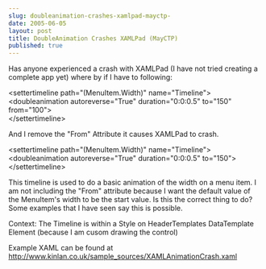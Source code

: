 ```yaml
---
slug: doubleanimation-crashes-xamlpad-mayctp-
date: 2005-06-05
layout: post
title: DoubleAnimation Crashes XAMLPad (MayCTP)
published: true
---
```

Has anyone experienced a crash with XAMLPad (I have not tried creating a complete app yet) where by if I have to following:<p />&lt;settertimeline path="(MenuItem.Width)" name="Timeline"&gt;<br />&lt;doubleanimation autoreverse="True" duration="0:0:0.5" to="150" from="100"&gt;<br />&lt;/settertimeline&gt;<p />And I remove the "From" Attribute it causes XAMLPad to crash.<p />&lt;settertimeline path="(MenuItem.Width)" name="Timeline"&gt;<br />&lt;doubleanimation autoreverse="True" duration="0:0:0.5" to="150"&gt;<br />&lt;/settertimeline&gt;<p />This timeline is used to do a basic animation of the width on a menu item. I am not including the "From" attribute because I want the default value of the MenuItem's width to be the start value. Is this the correct thing to do? Some examples that I have seen say this is possible.<p />Context: The Timeline is within a Style on HeaderTemplates DataTemplate Element (because I am cusom drawing the control)<p />Example XAML can be found at <a href="http://www.kinlan.co.uk/sample_sources/XAMLAnimationCrash.xaml">http://www.kinlan.co.uk/sample_sources/XAMLAnimationCrash.xaml</a><div class="blogger-post-footer"><img class="posterous_download_image" src="https://blogger.googleusercontent.com/tracker/8109338-111799865979332905?l=www.kinlan.co.uk%2Findex.html" height="1" alt="" width="1" /></div>

